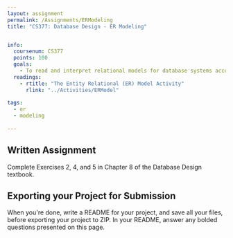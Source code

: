 ```yaml
---
layout: assignment
permalink: /Assignments/ERModeling
title: "CS377: Database Design - ER Modeling"


info:
  coursenum: CS377
  points: 100
  goals:
    - To read and interpret relational models for database systems according to specifications
  readings:
    - rtitle: "The Entity Relational (ER) Model Activity"
      rlink: "../Activities/ERModel" 
      
tags:
  - er
  - modeling
  
---
```


## Written Assignment

Complete Exercises 2, 4, and 5 in Chapter 8 of the Database Design textbook.

## Exporting your Project for Submission

When you're done, write a README for your project, and save all your files, before exporting your project to ZIP.  In your README, answer any bolded questions presented on this page.  